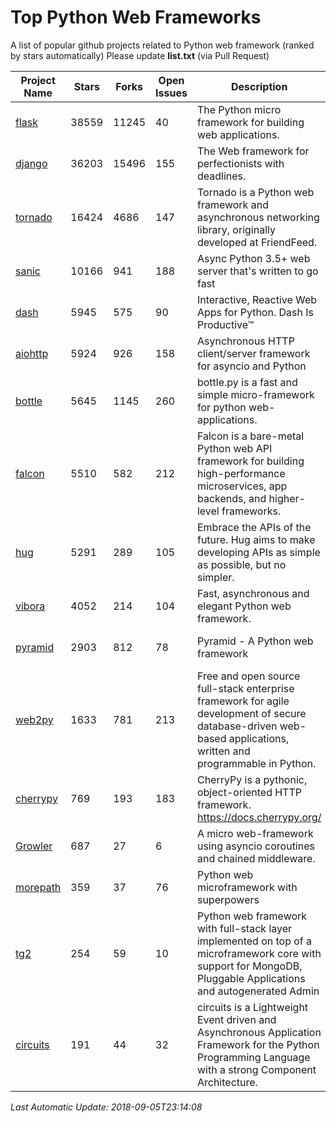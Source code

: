 # Top Python Web Frameworks
A list of popular github projects related to Python web framework (ranked by stars automatically)
Please update **list.txt** (via Pull Request)

| Project Name | Stars | Forks | Open Issues | Description | Last Commit |
| ------------ | ----- | ----- | ----------- | ----------- | ----------- |
| [flask](https://github.com/pallets/flask) | 38559 | 11245 | 40 | The Python micro framework for building web applications. | 2018-08-24 15:12:15 |
| [django](https://github.com/django/django) | 36203 | 15496 | 155 | The Web framework for perfectionists with deadlines. | 2018-09-04 23:18:42 |
| [tornado](https://github.com/tornadoweb/tornado) | 16424 | 4686 | 147 | Tornado is a Python web framework and asynchronous networking library, originally developed at FriendFeed. | 2018-08-16 03:02:30 |
| [sanic](https://github.com/channelcat/sanic) | 10166 | 941 | 188 | Async Python 3.5+ web server that's written to go fast | 2018-08-19 01:12:13 |
| [dash](https://github.com/plotly/dash) | 5945 | 575 | 90 | Interactive, Reactive Web Apps for Python. Dash Is Productive™ | 2018-08-27 21:03:40 |
| [aiohttp](https://github.com/aio-libs/aiohttp) | 5924 | 926 | 158 | Asynchronous HTTP client/server framework for asyncio and Python | 2018-09-05 07:28:06 |
| [bottle](https://github.com/bottlepy/bottle) | 5645 | 1145 | 260 | bottle.py is a fast and simple micro-framework for python web-applications. | 2018-07-19 12:12:04 |
| [falcon](https://github.com/falconry/falcon) | 5510 | 582 | 212 | Falcon is a bare-metal Python web API framework for building high-performance microservices, app backends, and higher-level frameworks. | 2018-08-29 16:11:45 |
| [hug](https://github.com/timothycrosley/hug) | 5291 | 289 | 105 | Embrace the APIs of the future. Hug aims to make developing APIs as simple as possible, but no simpler. | 2018-05-29 03:18:22 |
| [vibora](https://github.com/vibora-io/vibora) | 4052 | 214 | 104 | Fast, asynchronous and elegant Python web framework. | 2018-07-17 22:02:08 |
| [pyramid](https://github.com/Pylons/pyramid) | 2903 | 812 | 78 | Pyramid - A Python web framework | 2018-09-04 20:41:32 |
| [web2py](https://github.com/web2py/web2py) | 1633 | 781 | 213 | Free and open source full-stack enterprise framework for agile development of secure database-driven web-based applications, written and programmable in Python. | 2018-09-02 17:45:06 |
| [cherrypy](https://github.com/cherrypy/cherrypy) | 769 | 193 | 183 | CherryPy is a pythonic, object-oriented HTTP framework.      https://docs.cherrypy.org/ | 2018-09-05 14:08:20 |
| [Growler](https://github.com/pyGrowler/Growler) | 687 | 27 | 6 | A micro web-framework using asyncio coroutines and chained middleware. | 2017-03-12 02:39:16 |
| [morepath](https://github.com/morepath/morepath) | 359 | 37 | 76 | Python web microframework with superpowers | 2017-12-29 08:11:05 |
| [tg2](https://github.com/TurboGears/tg2) | 254 | 59 | 10 | Python web framework with full-stack layer implemented on top of a microframework core with support for MongoDB, Pluggable Applications and autogenerated Admin | 2018-08-31 21:45:36 |
| [circuits](https://github.com/circuits/circuits) | 191 | 44 | 32 | circuits is a Lightweight Event driven and Asynchronous Application Framework for the Python Programming Language with a strong Component Architecture. | 2018-06-20 15:57:21 |

*Last Automatic Update: 2018-09-05T23:14:08*